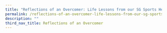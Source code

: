 ```yaml
---
title: "Reflections of an Overcomer: Life Lessons from our SG Sports Heroes"
permalink: /reflections-of-an-overcomer-life-lessons-from-our-sg-sports-heroes/
description: ""
third_nav_title: Reflections of an Overcomer
---
```

